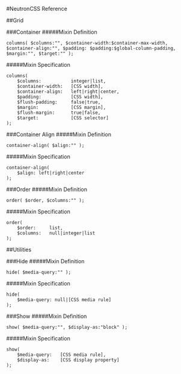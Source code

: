 #NeutronCSS Reference

##Grid

###Container
#####Mixin Definition

	columns( $columns:"", $container-width:$container-max-width, $container-align:"", $padding:	$padding:$global-column-padding, $margin:"", $target:"" );

#####Mixin Specification

	columns(
		$columns:			integer|list,
		$container-width:	[CSS width], 
		$container-align:	left|right|center,
		$padding:			[CSS width],
		$flush-padding:		false|true,
		$margin:			[CSS margin],
		$flush-margin:		true|false,
		$target:			[CSS selector]
	);
	
###Container Align
#####Mixin Definition

	container-align( $align:"" );
	
#####Mixin Specification

	container-align(
		$align: left|right|center
	);

	
###Order
#####Mixin Definition

	order( $order, $columns:"" );
	
#####Mixin Specification

	order(
		$order: 	list, 
		$columns:	null|integer|list
	);


##Utilities

###Hide
#####Mixin Definition

	hide( $media-query:"" );
	
#####Mixin Specification

	hide(
		$media-query: null|[CSS media rule]
	);


###Show
#####Mixin Definition

	show( $media-query:"", $display-as:"block" );
	
#####Mixin Specification

	show(
		$media-query: 	[CSS media rule],
		$display-as: 	[CSS display property]
	);


